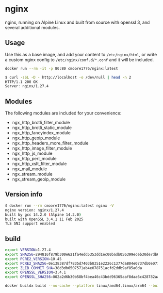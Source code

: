 # nginx

nginx, running on Alpine Linux and built from source with openssl 3, and several additional modules.

## Usage

Use this as a base image, and add your content to `/etc/nginx/html`, or write a custom nginx config to `/etc/nginx/conf.d/*.conf` and it will be included.

```bash
docker run --rm -it -p 80:80 cmoore1776/nginx:latest
```

```bash
$ curl -sSL -D - http://localhost -o /dev/null | head -n 2
HTTP/1.1 200 OK
Server: nginx/1.27.4
```

## Modules

The following modules are included for your convenience:

- ngx_http_brotli_filter_module
- ngx_http_brotli_static_module
- ngx_http_fancyindex_module
- ngx_http_geoip_module
- ngx_http_headers_more_filter_module
- ngx_http_image_filter_module
- ngx_http_js_module
- ngx_http_perl_module
- ngx_http_xslt_filter_module
- ngx_mail_module
- ngx_stream_module
- ngx_stream_geoip_module

## Version info

```bash
$ docker run --rm cmoore1776/nginx:latest nginx -V
nginx version: nginx/1.27.4
built by gcc 14.2.0 (Alpine 14.2.0) 
built with OpenSSL 3.4.1 11 Feb 2025
TLS SNI support enabled
```

## build

```bash
export VERSION=1.27.4
export SHA256=294816f879b300e621fa4edd5353dd1ec00badb056399eceb30de7db64b753b2
export PCRE2_VERSION=10.45
export PCRE2_SHA256=0e138387df7835d7403b8351e2226c1377da804e0737db0e071b48f07c9d12ee
export ZLIB_COMMIT_SHA=38d3db6507571ab4e078751acfd2ddb9af85a0da
export OPENSSL_VERSION=3.4.1
export OPENSSL_SHA256=002a2d6b30b58bf4bea46c43bdd96365aaf8daa6c428782aa4feee06da197df3

docker buildx build --no-cache --platform linux/amd64,linux/arm64 --build-arg VERSION --build-arg SHA256 --build-arg PCRE2_VERSION --build-arg PCRE2_SHA256 --build-arg ZLIB_COMMIT_SHA --build-arg OPENSSL_VERSION --build-arg OPENSSL_SHA256 --build-arg MORE_HEADERS_COMMIT_SHA -t cmoore1776/nginx:latest -t cmoore1776/nginx:${VERSION} -t cmoore1776/nginx:${VERSION}-openssl-${OPENSSL_VERSION} --pull --push .
```
